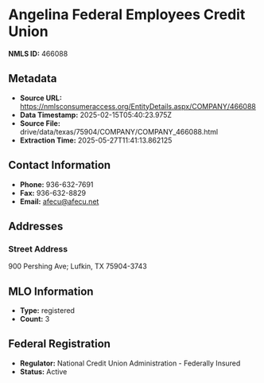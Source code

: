 # Angelina Federal Employees Credit Union

**NMLS ID:** 466088

## Metadata
- **Source URL:** https://nmlsconsumeraccess.org/EntityDetails.aspx/COMPANY/466088
- **Data Timestamp:** 2025-02-15T05:40:23.975Z
- **Source File:** drive/data/texas/75904/COMPANY/COMPANY_466088.html
- **Extraction Time:** 2025-05-27T11:41:13.862125

## Contact Information
- **Phone:** 936-632-7691
- **Fax:** 936-632-8829
- **Email:** afecu@afecu.net

## Addresses
### Street Address
900 Pershing Ave; Lufkin, TX 75904-3743

## MLO Information
- **Type:** registered
- **Count:** 3

## Federal Registration
- **Regulator:** National Credit Union Administration - Federally Insured
- **Status:** Active

